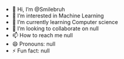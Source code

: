 - 👋 Hi, I’m @Smilebruh
- 👀 I’m interested in Machine Learning
- 🌱 I’m currently learning Computer science
- 💞️ I’m looking to collaborate on null
- 📫 How to reach me null
- 😄 Pronouns: null
- ⚡ Fun fact: null

<!---
Smilebruh/Smilebruh is a ✨ special ✨ repository because its `README.md` (this file) appears on your GitHub profile.
You can click the Preview link to take a look at your changes.
--->
